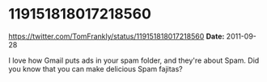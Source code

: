 # 119151818017218560
https://twitter.com/TomFrankly/status/119151818017218560
**Date:** 2011-09-28

I love how Gmail puts ads in your spam folder, and they're about Spam. Did you know that you can make delicious Spam fajitas?
